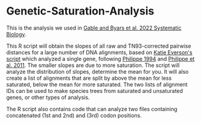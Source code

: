 # Genetic-Saturation-Analysis
This is the analysis we used in [Gable and Byars et al. 2022 Systematic Biology](https://academic.oup.com/sysbio/advance-article-abstract/doi/10.1093/sysbio/syac019/6543627?redirectedFrom=fulltext).

This R script will obtain the slopes of all raw and TN93-corrected pairwise distances for a large number of DNA alignments, based on [Katie Everson's script](https://www.kmeverson.org/blog/simple-dna-saturation-plots-in-r) which analyzed a single gene, following [Philippe 1994](https://onlinelibrary.wiley.com/doi/abs/10.1046/j.1420-9101.1994.7020247.x) and [Philippe et al. 2011](https://onlinelibrary.wiley.com/doi/abs/10.1046/j.1420-9101.1994.7020247.x). The smaller slopes are due to more saturation. The script will analyze the distribution of slopes, determine the mean for you. It will also create a list of alignments that are split by above the mean for less saturated, below the mean for more saturated. The two lists of alignment IDs can be used to make species trees from saturated and unsaturated genes, or other types of analysis. 

The R script also contains code that can analyze two files containing concatenated (1st and 2nd) and (3rd) codon positions.
